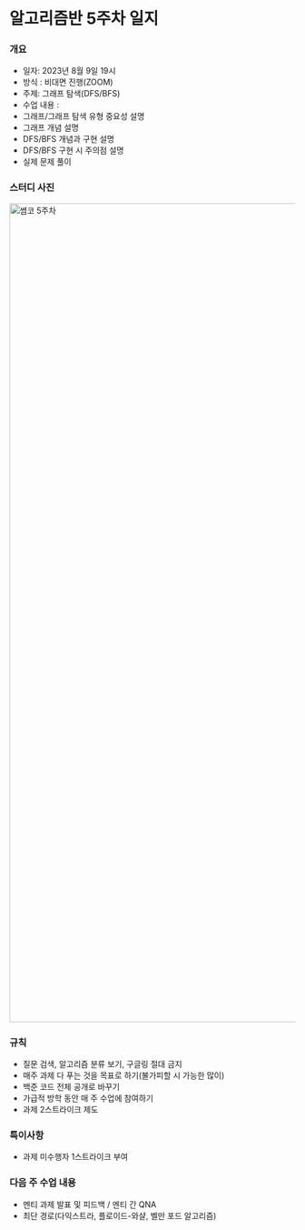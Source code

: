 # 알고리즘반 5주차 일지
### 개요
- 일자: 2023년 8월 9일 19시
- 방식 : 비대면 진행(ZOOM)
- 주제: 그래프 탐색(DFS/BFS)
- 수업 내용 :
- 그래프/그래프 탐색 유형 중요성 설명
- 그래프 개념 설명
- DFS/BFS 개념과 구현 설명
- DFS/BFS 구현 시 주의점 설명
- 실제 문제 풀이

### 스터디 사진
<img width="1440" alt="쎰코 5주차" src="https://github.com/LandvibeDev/2023-Algorithm/assets/55888678/87360d3a-24f6-4893-962d-2a81af2691cb">

### 규칙
- 질문 검색, 알고리즘 분류 보기, 구글링 절대 금지
- 매주 과제 다 푸는 것을 목표로 하기(불가피할 시 가능한 많이)
- 백준 코드 전체 공개로 바꾸기
- 가급적 방학 동안 매 주 수업에 참여하기
- 과제 2스트라이크 제도

### 특이사항
- 과제 미수행자 1스트라이크 부여

### 다음 주 수업 내용
- 멘티 과제 발표 및 피드백 / 멘티 간 QNA
- 최단 경로(다익스트라, 플로이드-와샬, 벨만 포드 알고리즘)
